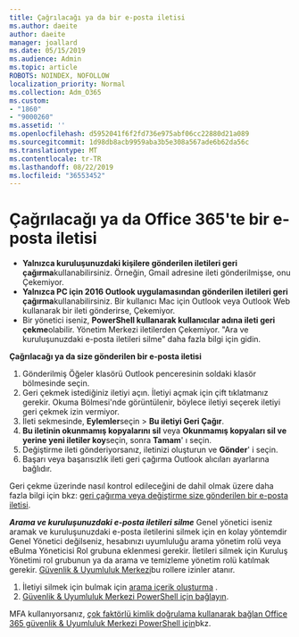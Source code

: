 ```yaml
---
title: Çağrılacağı ya da bir e-posta iletisi
ms.author: daeite
author: daeite
manager: joallard
ms.date: 05/15/2019
ms.audience: Admin
ms.topic: article
ROBOTS: NOINDEX, NOFOLLOW
localization_priority: Normal
ms.collection: Adm_O365
ms.custom:
- "1860"
- "9000260"
ms.assetid: ''
ms.openlocfilehash: d5952041f6f2fd736e975abf06cc22880d21a089
ms.sourcegitcommit: 1d98db8acb9959aba3b5e308a567ade6b62da56c
ms.translationtype: MT
ms.contentlocale: tr-TR
ms.lasthandoff: 08/22/2019
ms.locfileid: "36553452"
---
```

# <a name="recall-or-replace-an-email-message-in-office-365"></a>Çağrılacağı ya da Office 365'te bir e-posta iletisi

- **Yalnızca kuruluşunuzdaki kişilere gönderilen iletileri geri çağırma**kullanabilirsiniz. Örneğin, Gmail adresine ileti gönderilmişse, onu Çekemiyor.
- **Yalnızca PC için 2016 Outlook uygulamasından gönderilen iletileri geri çağırma**kullanabilirsiniz. Bir kullanıcı Mac için Outlook veya Outlook Web kullanarak bir ileti gönderirse, Çekemiyor.
- Bir yönetici iseniz, **PowerShell kullanarak kullanıcılar adına ileti geri çekme**olabilir. Yönetim Merkezi iletilerden Çekemiyor. "Ara ve kuruluşunuzdaki e-posta iletileri silme" daha fazla bilgi için gidin.

**Çağrılacağı ya da size gönderilen bir e-posta iletisi**

1. Gönderilmiş Öğeler klasörü Outlook penceresinin soldaki klasör bölmesinde seçin.
2. Geri çekmek istediğiniz iletiyi açın. İletiyi açmak için çift tıklatmanız gerekir. Okuma Bölmesi'nde görüntülenir, böylece iletiyi seçerek iletiyi geri çekmek izin vermiyor.
3. İleti sekmesinde, **Eylemler**seçin > **Bu iletiyi Geri Çağır**.
4. **Bu iletinin okunmamış kopyalarını sil** veya **Okunmamış kopyaları sil ve yerine yeni iletiler koy**seçin, sonra **Tamam**' ı seçin.
5. Değiştirme ileti gönderiyorsanız, iletinizi oluşturun ve **Gönder**' i seçin.
6. Başarı veya başarısızlık ileti geri çağırma Outlook alıcıları ayarlarına bağlıdır.

Geri çekme üzerinde nasıl kontrol edileceğini de dahil olmak üzere daha fazla bilgi için bkz: [geri çağırma veya değiştirme size gönderilen bir e-posta iletisi](https://support.office.com/article/35027f88-d655-4554-b4f8-6c0729a723a0).

***Arama ve kuruluşunuzdaki e-posta iletileri silme*** Genel yönetici iseniz aramak ve kuruluşunuzdaki e-posta iletilerini silmek için en kolay yöntemdir Genel Yönetici değilseniz, hesabınızı uyumluluğu arama yönetim rolü veya eBulma Yöneticisi Rol grubuna eklenmesi gerekir. İletileri silmek için Kuruluş Yönetimi rol grubunun ya da arama ve temizleme yönetim rolü katılmak gerekir. [Güvenlik & Uyumluluk Merkezi](https://protection.office.com/)bu rollere izinler atanır.

1. İletiyi silmek için bulmak için [arama içerik oluşturma](https://docs.microsoft.com/office365/securitycompliance/content-search) .
2. [Güvenlik & Uyumluluk Merkezi PowerShell için bağlayın](https://docs.microsoft.com/powershell/exchange/office-365-scc/connect-to-scc-powershell/connect-to-scc-powershell?view=exchange-ps). 

MFA kullanıyorsanız, [çok faktörlü kimlik doğrulama kullanarak bağlan Office 365 güvenlik & Uyumluluk Merkezi PowerShell için](https://docs.microsoft.com/powershell/exchange/office-365-scc/connect-to-scc-powershell/mfa-connect-to-scc-powershell?view=exchange-ps)bkz. 

